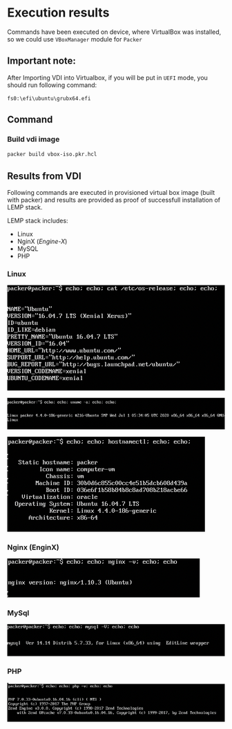 # Execution results

Commands have been executed on device, where VirtualBox was installed, so we could use `VBoxManager` module for `Packer`

## Important note:

After Importing VDI into Virtualbox, if you will be put in `UEFI` mode, you should run following command:  
```shell
fs0:\efi\ubuntu\grubx64.efi
```

## Command

### Build vdi image
```bash
packer build vbox-iso.pkr.hcl
```

## Results from VDI
  
Following commands are executed in provisioned virtual box image (built with packer) and results are provided as proof of successfull installation of LEMP stack.  

LEMP stack includes:  
- Linux
- NginX (*Engine-X*)
- MySQL
- PHP

### Linux

![Results](https://github.com/levankhelo/chapter-6/blob/main/packer/vbox-iso-1/artifacts/linux-1.png?raw=true)

![Results](https://github.com/levankhelo/chapter-6/blob/main/packer/vbox-iso-1/artifacts/linux-2.png?raw=true)

![Results](https://github.com/levankhelo/chapter-6/blob/main/packer/vbox-iso-1/artifacts/linux-3.png?raw=true)

### Nginx (EnginX)

![Results](https://github.com/levankhelo/chapter-6/blob/main/packer/vbox-iso-1/artifacts/nginx.png?raw=true)

### MySql

![Results](https://github.com/levankhelo/chapter-6/blob/main/packer/vbox-iso-1/artifacts/mysql.png?raw=true)

### PHP

![Results](https://github.com/levankhelo/chapter-6/blob/main/packer/vbox-iso-1/artifacts/php.png?raw=true)


